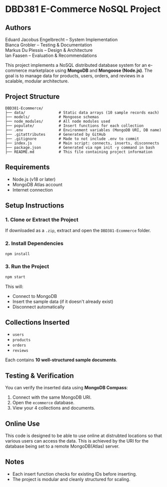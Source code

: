 # DBD381 E-Commerce NoSQL Project


## Authors

Eduard Jacobus Engelbrecht – System Implementation  
Bianca Grobler – Testing & Documentation  
Markus Du Plessis – Design & Architecture  
Ian Faasen – Evaluation & Recommendations 



This project implements a NoSQL distributed database system for an e-commerce marketplace using **MongoDB** and **Mongoose (Node.js)**. The goal is to manage data for products, users, orders, and reviews in a scalable, modular architecture.


##  Project Structure

```
DBD381-Ecommerce/
├── data/               # Static data arrays (10 sample records each)
├── models/             # Mongoose schemas
├── node_modules/       # All node modules used
├── populate/           # Insert functions for each collection
├── .env                # Environment variables (MongoDB URI, DB name)
├── .gitattributes      # Generated by GitHub
├── .gitignore          # Made to not include .env to commit
├── index.js            # Main script: connects, inserts, disconnects
├── package.json        # Generated via npm init -y command in bash
├── README.md           # This file containing project information
```


## Requirements

- Node.js (v18 or later)
- MongoDB Atlas account
- Internet connection


##  Setup Instructions

### 1. Clone or Extract the Project

If downloaded as a `.zip`, extract and open the `DBD381-Ecommerce` folder.


### 2. Install Dependencies

```bash
npm install
```


### 3. Run the Project

```bash
npm start
```

This will:
- Connect to MongoDB
- Insert the sample data (if it doesn't already exist)
- Disconnect automatically


## Collections Inserted

- `users`
- `products`
- `orders`
- `reviews`

Each contains **10 well-structured sample documents**.


## Testing & Verification

You can verify the inserted data using **MongoDB Compass**:
1. Connect with the same MongoDB URI.
2. Open the `ecommerce` database.
3. View your 4 collections and documents.


## Online Use

This code is designed to be able to use online at distrubted locations so that various users can access the data. This is achieved by the URI for the database being set to a remote MongoDB(Atlas) server.



## Notes

- Each insert function checks for existing IDs before inserting.
- The project is modular and cleanly structured for scaling.



